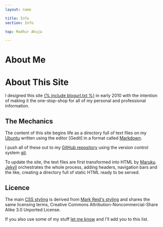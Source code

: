 ```yaml
---
layout: name

title: Info
section: Info

top: Madhur Ahuja

---
```




About Me
========



About This Site
===============

I designed this site [{% include blogurl.txt %}](/) in early 2010 with the intention of making it the one-stop-shop for all of my personal and professional information.


The Mechanics
-------------

The content of this site begins life as a directory full of text files on my [Ubuntu](http://www.ubuntu.com/) written using the editor [Gedit] in a format called  [Markdown](http://daringfireball.net/projects/markdown/). 

I push all of these out to my [GitHub repository](http://github.com/madhur/madhur.github.com/) using the version control system [git](http://code.google.com/p/git-osx-installer/).

To update the site, the text files are first transformed into HTML by [Maruku](http://maruku.rubyforge.org/). [Jekyll](http://jekyllrb.com) orchestrates the whole process, adding headers, navigation bars and the like, creating a directory full of static HTML ready to be served.  

Licence
-------
The main [CSS styling](http://skife.org/css/screen.css) is derived from [Mark Reid's styling](http://github.com/mreid/mark.reid.name/tree/master) and shares the same licensing terms, Creative Commons Attribution-Noncommercial-Share Alike 3.0 Unported License.

If you also use some of my stuff [let me know](mailto:ahuja.madhur@gmail.com) and I'll add you to this list.
